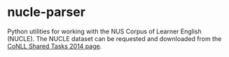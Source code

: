 nucle-parser
============

Python utilities for working with the NUS Corpus of Learner English (NUCLE).  The NUCLE dataset can be requested and downloaded from the [CoNLL Shared Tasks 2014 page](http://www.comp.nus.edu.sg/~nlp/conll14st.html).
